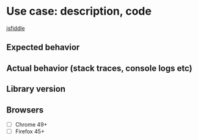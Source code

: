 # Use case: description, code

[jsfiddle](https://jsfiddle.net/IDisposable/emjL1ow8/)

## Expected behavior

## Actual behavior (stack traces, console logs etc)

## Library version

## Browsers

- [ ] Chrome 49+
- [ ] Firefox 45+
